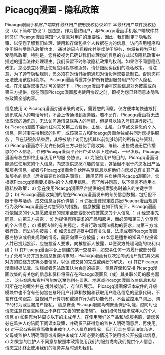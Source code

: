 # Picacgq漫画 - 隐私政策


Picacgq漫画手机客户端软件最终用户使用授权协议如下 本最终用户软件授权协议（以下简称“协议”）是由您，作为最终用户，与Picacgq漫画手机客户端软件共同签订 Picacgq漫画深知个人信息对用户的重要性，因此，我们制定了隐私政策，以便您了解我们处理、使用和存储包括个人数据在内的信息。访问应用程序和使用服务受隐私政策约束。 通过访问应用程序并继续使用服务，您将被视为已接受隐私政策，特别是，您将被视为已确认我们处理您的信息的方式以及隐私政策中描述的适当法律处理理由。我们保留不时修改隐私政策的权利。如果你不同意隐私政策，您必须立即停止使用应用程序和服务。请仔细阅读我们的隐私政策。 请注意，为了遵守隐私规则，您必须在对话开始前通知对话伙伴您要录制它。否则您将无法使用该应用程序。 Picacgq漫画尊重并保护所有使用服务用户的个人隐私权。在未征得您事先许可的情况下 ，Picacgq漫画不会将这些信息对外披露或向第三方提供。您在同意Picacgq漫画服务使用协议之时，即视为您已经同意本隐私权政策全部内容。

信息使用
a)
Picacgq漫画对通讯录的访问，需要您的同意，仅方便本地快速拨打通讯联系人的电话号码，不会上传通讯到服务器。若不允许，Picacgq漫画将无法读取您的通讯录，无法访问通讯录联系人的号码，但是可以输入号码进行拨打。
b)
Picacgq漫画不会向任何无关第三方提供、出售、出租、分享或交易您的个人信息，除非事先得到您的许可，或该第三方和Picacgq漫画单独或共同为您提供服务 ，且在该服务结束后，其将被禁止访问包括其以前能够访问的所有这些资料。
c)
Picacgq漫画亦不允许任何第三方以任何手段收集、编辑、出售或者无偿传播您的个人信息。 任何Picacgq漫画平台用户如从事上述活动，一经发现，Picacgq漫画有权立即终止与该用户的服 务协议。
d) 
为服务用户的目的，Picacgq漫画可能通过使用您的个人信息，向您提供您感兴趣的信息，包括但不限于向您发出产品和服务信息，或者与Picacgq漫画合作伙伴共享信息以便他们向您发送有关其产品和服务的信息（后者需要您的事先同意）。
适用范围 在您使用Picacgq漫画时，您根据Picacgq漫画要求提供的个人使用信息。
您了解并同意，以下信息不适用本隐私权政策：
a) 
您在使用Picacgq漫画平台提供的搜索服务时输入的关键字信息；
b) 
Picacgq漫画收集到的您在Picacgq漫画发布的有关信息数据，包括但不限于参与活动、成交信息及评价详情；
c)
违反法律规定或违反Picacgq漫画规则行为及Picacgq漫画已对您采取的措施。
信息披露 在如下情况下，Picacgq漫画将依据您的个人意愿或法律的规定全部或部分的披露您的个人信息 ：
a)
经您事先同意，向第三方披露；
b)
为提供您所要求的产品和服务，而必须和第三方分享您的个人信息；
c)
根据法律的有关规定，或者行政或司法机构的要求，向第三方或者行政、司法机构披露；
d)
如您出现违反中国有关法律、法规或者Picacgq漫画服务协议或相关规则的情况，需要向第三方披露；
e) 
如您是适格的知识产权投诉人并已提起投诉，应被投诉人要求，向被投诉人披露，以便双方处理可能的权利纠纷；
f) 
在Picacgq漫画平台上创建的某一交易中，如交易任何一方履行或部分履行了交易义务并提出信息披露请求的，Picacgq漫画有权决定向该用户提供其交易对方的联络方式等必要信息，以促 成交易的完成或纠纷的解决。
g) 
其它Picacgq漫画根据法律、法规或者网站政策认为合适的披露。
信息存储和交换 Picacgq漫画收集的有关您的信息和资料将保存在Picacgq漫画及（或）其关联公司的服务器上， 这些信息和资料可能传送至您所在国家、地区或Picacgq漫画收集信息和资料所在地的境外并在 境外被访问、存储和展示。 Picacgq漫画保证本软件的升级模块中也不含有任何旨在破坏用户计算机数据和获取用户隐私信息的恶意代码，不含有任何跟踪、监视用户计算机和或操作行为的功能代码，不会监控用户网上、网下的行为或泄漏用户隐私。
信息安全 Picacgq漫画均有安全保护功能，但同时也请您注意在信息网络上不存在“完善的安全措施”。
我们如何处理未成年人的个人信息
a) 
如果您为14周岁以下的未成年人，在使用我们的产品和/或服务前，请您务必在监护人的陪同下阅读本政策，并确保已征得您的监护人明确同意后，再使用。
b) 
对于经父母同意而收集未成年人个人信息的情况，我们只会在受到法律允许、父母或监护人明确同意或者保护未成年人所必要的情况下使用或公开披露此信息。
c) 
如果您的监护人不同意您按照本政策使用我们的服务或向我们提供个人信息，请您立即终止使用我们的服务并及时通知我们。
